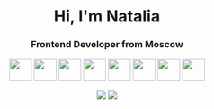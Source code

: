 <div id="header" align="center">
    <h1>Hi, I'm  Natalia </h1>
    <h3>Frontend Developer from Moscow</h3>
</div>

<div align="center">   
<img src="https://cdn.jsdelivr.net/gh/devicons/devicon/icons/html5/html5-original-wordmark.svg" height="40" width="40" /> <img src="https://cdn.jsdelivr.net/gh/devicons/devicon/icons/css3/css3-original-wordmark.svg" height="40" width="40"/> <img src="https://cdn.jsdelivr.net/gh/devicons/devicon/icons/react/react-original.svg" height="40" width="40" /> <img src="https://cdn.jsdelivr.net/gh/devicons/devicon/icons/figma/figma-original.svg" height="40" width="40" /> <img src="https://cdn.jsdelivr.net/gh/devicons/devicon/icons/javascript/javascript-original.svg" height="40" width="40" /> <img src="https://cdn.jsdelivr.net/gh/devicons/devicon/icons/typescript/typescript-original.svg" height="40" width="40" /> <img src="https://cdn.jsdelivr.net/gh/devicons/devicon/icons/photoshop/photoshop-plain.svg" height="40" width="40" /> <img src="https://cdn.jsdelivr.net/gh/devicons/devicon/icons/illustrator/illustrator-plain.svg" height="40" width="40" />

![](http://github-profile-summary-cards.vercel.app/api/cards/repos-per-language?username=Nkaltaeva&theme=zenburn) ![](http://github-profile-summary-cards.vercel.app/api/cards/most-commit-language?username=Nkaltaeva&theme=zenburn)
</div>






          
          
          
          
            

          
          
          
          
          
          
